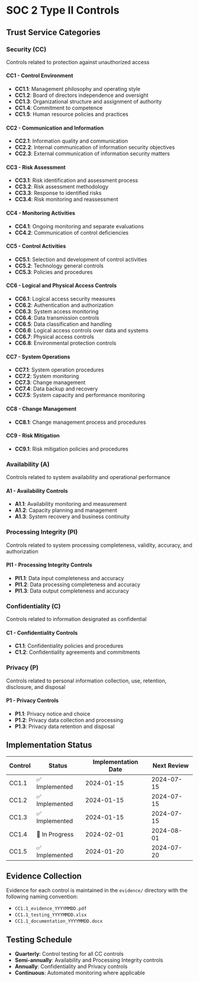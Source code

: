 # SOC 2 Type II Controls

## Trust Service Categories

### Security (CC)
Controls related to protection against unauthorized access

#### CC1 - Control Environment
- **CC1.1**: Management philosophy and operating style
- **CC1.2**: Board of directors independence and oversight
- **CC1.3**: Organizational structure and assignment of authority
- **CC1.4**: Commitment to competence
- **CC1.5**: Human resource policies and practices

#### CC2 - Communication and Information
- **CC2.1**: Information quality and communication
- **CC2.2**: Internal communication of information security objectives
- **CC2.3**: External communication of information security matters

#### CC3 - Risk Assessment
- **CC3.1**: Risk identification and assessment process
- **CC3.2**: Risk assessment methodology
- **CC3.3**: Response to identified risks
- **CC3.4**: Risk monitoring and reassessment

#### CC4 - Monitoring Activities
- **CC4.1**: Ongoing monitoring and separate evaluations
- **CC4.2**: Communication of control deficiencies

#### CC5 - Control Activities
- **CC5.1**: Selection and development of control activities
- **CC5.2**: Technology general controls
- **CC5.3**: Policies and procedures

#### CC6 - Logical and Physical Access Controls
- **CC6.1**: Logical access security measures
- **CC6.2**: Authentication and authorization
- **CC6.3**: System access monitoring
- **CC6.4**: Data transmission controls
- **CC6.5**: Data classification and handling
- **CC6.6**: Logical access controls over data and systems
- **CC6.7**: Physical access controls
- **CC6.8**: Environmental protection controls

#### CC7 - System Operations
- **CC7.1**: System operation procedures
- **CC7.2**: System monitoring
- **CC7.3**: Change management
- **CC7.4**: Data backup and recovery
- **CC7.5**: System capacity and performance monitoring

#### CC8 - Change Management
- **CC8.1**: Change management process and procedures

#### CC9 - Risk Mitigation
- **CC9.1**: Risk mitigation policies and procedures

### Availability (A)
Controls related to system availability and operational performance

#### A1 - Availability Controls
- **A1.1**: Availability monitoring and measurement
- **A1.2**: Capacity planning and management
- **A1.3**: System recovery and business continuity

### Processing Integrity (PI)
Controls related to system processing completeness, validity, accuracy, and authorization

#### PI1 - Processing Integrity Controls
- **PI1.1**: Data input completeness and accuracy
- **PI1.2**: Data processing completeness and accuracy
- **PI1.3**: Data output completeness and accuracy

### Confidentiality (C)
Controls related to information designated as confidential

#### C1 - Confidentiality Controls
- **C1.1**: Confidentiality policies and procedures
- **C1.2**: Confidentiality agreements and commitments

### Privacy (P)
Controls related to personal information collection, use, retention, disclosure, and disposal

#### P1 - Privacy Controls
- **P1.1**: Privacy notice and choice
- **P1.2**: Privacy data collection and processing
- **P1.3**: Privacy data retention and disposal

## Implementation Status

| Control | Status | Implementation Date | Next Review |
|---------|--------|-------------------|-------------|
| CC1.1   | ✅ Implemented | 2024-01-15 | 2024-07-15 |
| CC1.2   | ✅ Implemented | 2024-01-15 | 2024-07-15 |
| CC1.3   | ✅ Implemented | 2024-01-15 | 2024-07-15 |
| CC1.4   | 🔄 In Progress | 2024-02-01 | 2024-08-01 |
| CC1.5   | ✅ Implemented | 2024-01-20 | 2024-07-20 |

## Evidence Collection

Evidence for each control is maintained in the `evidence/` directory with the following naming convention:
- `CC1.1_evidence_YYYYMMDD.pdf`
- `CC1.1_testing_YYYYMMDD.xlsx`
- `CC1.1_documentation_YYYYMMDD.docx`

## Testing Schedule

- **Quarterly**: Control testing for all CC controls
- **Semi-annually**: Availability and Processing Integrity controls
- **Annually**: Confidentiality and Privacy controls
- **Continuous**: Automated monitoring where applicable